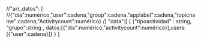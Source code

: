 //"arr_datos": [
//{"dia":numérico,"user":cadena,"group":cadena,"applabel":cadena,"topicname":cadena,"Activitycount":numérico}
/]
"data":[
{
  {"tipoactividad" : string, "grupo":string , datos:[{"dia":numérico,"activitycount":numérico}],users:[{"user":cadena}]}
}
]
